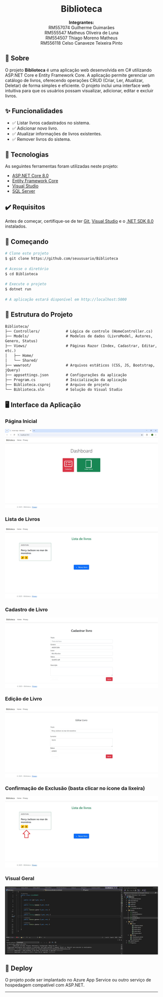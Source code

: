 
<h1 align="center">Biblioteca</h1>
</div>

<p align="center">
  <strong>Integrantes:</strong><br>
  RM557074 Guilherme Guimarães<br>
  RM555547 Matheus Oliveira de Luna<br>
  RM554507 Thiago Moreno Matheus<br>
  RM556118 Celso Canaveze Teixeira Pinto
</p>

## 📝 Sobre

O projeto **Biblioteca** é uma aplicação web desenvolvida em C# utilizando ASP.NET Core e Entity Framework Core. A aplicação permite gerenciar um catálogo de livros, oferecendo operações CRUD (Criar, Ler, Atualizar, Deletar) de forma simples e eficiente. O projeto inclui uma interface web intuitiva para que os usuários possam visualizar, adicionar, editar e excluir livros.

## ✨ Funcionalidades

- ✅ Listar livros cadastrados no sistema.
- ✅ Adicionar novo livro.
- ✅ Atualizar informações de livros existentes.
- ✅ Remover livros do sistema.

## 🚀 Tecnologias

As seguintes ferramentas foram utilizadas neste projeto:

- [ASP.NET Core 8.0](https://learn.microsoft.com/aspnet/core)
- [Entity Framework Core](https://learn.microsoft.com/ef/core)
- [Visual Studio](https://visualstudio.microsoft.com/)
- [SQL Server](https://www.microsoft.com/sql-server)

## ✔️ Requisitos

Antes de começar, certifique-se de ter [Git](https://git-scm.com), [Visual Studio](https://visualstudio.microsoft.com/) e o [.NET SDK 8.0](https://dotnet.microsoft.com/en-us/download/dotnet/8.0) instalados.

## 🏁 Começando

```bash
# Clone este projeto
$ git clone https://github.com/seuusuario/Biblioteca

# Acesse o diretório
$ cd Biblioteca

# Execute o projeto
$ dotnet run

# A aplicação estará disponível em http://localhost:5000
```

## 📁 Estrutura do Projeto

```
Biblioteca/
├── Controllers/            # Lógica de controle (HomeController.cs)
├── Models/                 # Modelos de dados (LivroModel, Autores, Genero, Status)
├── Views/                  # Páginas Razor (Index, Cadastrar, Editar, etc.)
│   ├── Home/
│   └── Shared/
├── wwwroot/                # Arquivos estáticos (CSS, JS, Bootstrap, jQuery)
├── appsettings.json        # Configurações da aplicação
├── Program.cs              # Inicialização da aplicação
├── Biblioteca.csproj       # Arquivo de projeto
└── Biblioteca.sln          # Solução do Visual Studio
```


## 🖥️ Interface da Aplicação

### Página Inicial

![Página Inicial](imagens_biblioteca/pagina-inicial.jpg)

### Lista de Livros

![Lista de Livros](imagens_biblioteca/lista-livros.jpg)

### Cadastro de Livro

![Cadastro de Livro](imagens_biblioteca/cadastro-livro.jpg)

### Edição de Livro

![Editar Livro](imagens_biblioteca/editar-livros.jpg)

### Confirmação de Exclusão (basta clicar no ícone da lixeira)

![Confirmar Exclusão](imagens_biblioteca/confirmar-exclusao.jpg)


### Visual Geral

![Layout Geral](imagens_biblioteca/visual-geral.jpg)


## 🚀 Deploy

O projeto pode ser implantado no Azure App Service ou outro serviço de hospedagem compatível com ASP.NET.

---

